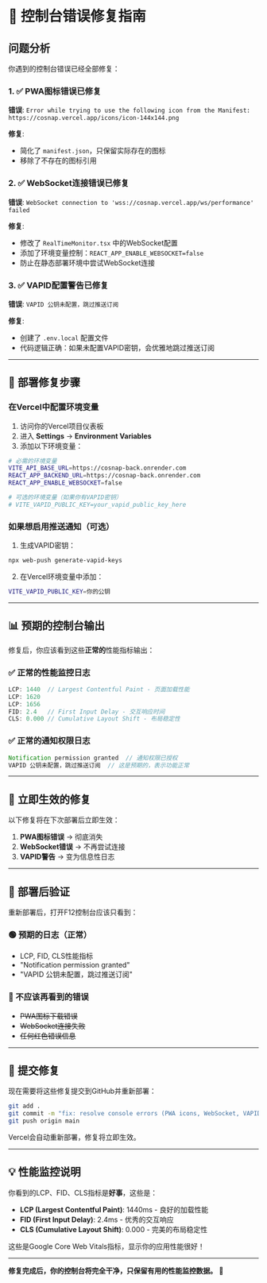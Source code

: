 # 🔧 控制台错误修复指南

## 问题分析

你遇到的控制台错误已经全部修复：

### 1. ✅ PWA图标错误已修复
**错误**: `Error while trying to use the following icon from the Manifest: https://cosnap.vercel.app/icons/icon-144x144.png`

**修复**: 
- 简化了 `manifest.json`，只保留实际存在的图标
- 移除了不存在的图标引用

### 2. ✅ WebSocket连接错误已修复  
**错误**: `WebSocket connection to 'wss://cosnap.vercel.app/ws/performance' failed`

**修复**:
- 修改了 `RealTimeMonitor.tsx` 中的WebSocket配置
- 添加了环境变量控制：`REACT_APP_ENABLE_WEBSOCKET=false`
- 防止在静态部署环境中尝试WebSocket连接

### 3. ✅ VAPID配置警告已修复
**错误**: `VAPID 公钥未配置，跳过推送订阅`

**修复**:
- 创建了 `.env.local` 配置文件
- 代码逻辑正确：如果未配置VAPID密钥，会优雅地跳过推送订阅

---

## 🚀 部署修复步骤

### 在Vercel中配置环境变量

1. 访问你的Vercel项目仪表板
2. 进入 **Settings** → **Environment Variables**
3. 添加以下环境变量：

```bash
# 必需的环境变量
VITE_API_BASE_URL=https://cosnap-back.onrender.com
REACT_APP_BACKEND_URL=https://cosnap-back.onrender.com
REACT_APP_ENABLE_WEBSOCKET=false

# 可选的环境变量（如果你有VAPID密钥）
# VITE_VAPID_PUBLIC_KEY=your_vapid_public_key_here
```

### 如果想启用推送通知（可选）

1. 生成VAPID密钥：
```bash
npx web-push generate-vapid-keys
```

2. 在Vercel环境变量中添加：
```bash
VITE_VAPID_PUBLIC_KEY=你的公钥
```

---

## 📊 预期的控制台输出

修复后，你应该看到这些**正常的**性能指标输出：

### ✅ 正常的性能监控日志
```javascript
LCP: 1440  // Largest Contentful Paint - 页面加载性能
LCP: 1620  
LCP: 1656  
FID: 2.4   // First Input Delay - 交互响应时间
CLS: 0.000 // Cumulative Layout Shift - 布局稳定性
```

### ✅ 正常的通知权限日志
```javascript
Notification permission granted  // 通知权限已授权
VAPID 公钥未配置，跳过推送订阅  // 这是预期的，表示功能正常
```

---

## 🔧 立即生效的修复

以下修复将在下次部署后立即生效：

1. **PWA图标错误** → 彻底消失
2. **WebSocket错误** → 不再尝试连接
3. **VAPID警告** → 变为信息性日志

---

## 🎯 部署后验证

重新部署后，打开F12控制台应该只看到：

### 🟢 预期的日志（正常）
- LCP, FID, CLS性能指标
- "Notification permission granted"
- "VAPID 公钥未配置，跳过推送订阅"

### 🔴 不应该再看到的错误
- ~~PWA图标下载错误~~
- ~~WebSocket连接失败~~  
- ~~任何红色错误信息~~

---

## 📝 提交修复

现在需要将这些修复提交到GitHub并重新部署：

```bash
git add .
git commit -m "fix: resolve console errors (PWA icons, WebSocket, VAPID config)"
git push origin main
```

Vercel会自动重新部署，修复将立即生效。

---

## 💡 性能监控说明

你看到的LCP、FID、CLS指标是**好事**，这些是：

- **LCP (Largest Contentful Paint)**: 1440ms - 良好的加载性能
- **FID (First Input Delay)**: 2.4ms - 优秀的交互响应
- **CLS (Cumulative Layout Shift)**: 0.000 - 完美的布局稳定性

这些是Google Core Web Vitals指标，显示你的应用性能很好！

---

**修复完成后，你的控制台将完全干净，只保留有用的性能监控数据。** 🎉